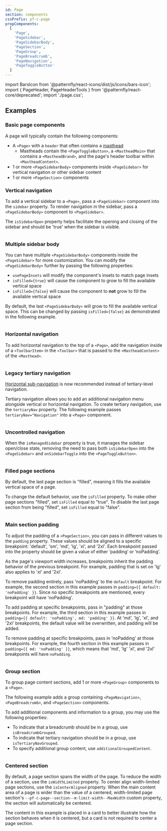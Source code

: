 ```yaml
---
id: Page
section: components
cssPrefix: pf-c-page
propComponents:
  [
    'Page',
    'PageSidebar',
    'PageSidebarBody',
    'PageSection',
    'PageGroup',
    'PageBreadcrumb',
    'PageNavigation',
    'PageToggleButton'
  ]
---
```


import BarsIcon from '@patternfly/react-icons/dist/js/icons/bars-icon';
import {
PageHeader,
PageHeaderTools
} from '@patternfly/react-core/deprecated';
import './page.css';

## Examples

### Basic page components

A page will typically contain the following components:

- A `<Page>` with a `header` that often contains a [masthead](/components/masthead)
  - Mastheads contain the `<PageToggleButton>`, a `<MastheadMain>` that contains a `<MastheadBrand>`, and the page's header toolbar within `<MastheadContent>`.
- 1 or more `<PageSidebarBody>` components inside `<PageSidebar>` for vertical navigation or other sidebar content
- 1 or more `<PageSection>` components

### Vertical navigation

To add a vertical sidebar to a `<Page>`, pass a `<PageSidebar>` component into the `sidebar` property. To render navigation in the sidebar, pass a `<PageSidebarBody>` component to `<PageSidebar>`.

The `isSidebarOpen` property helps facilitate the opening and closing of the sidebar and should be 'true' when the sidebar is visible.

```ts file="./PageVerticalNav.tsx"

```

### Multiple sidebar body

You can have multiple `<PageSidebarBody>` components inside the `<PageSidebar>` for more customization. You can modify the `<PageSidebarBody>` further by passing the following properties:

- `usePageInsets` will modify the component's insets to match page insets
- `isFilled={true}` will cause the component to grow to fill the available vertical space
- `isFilled={false}` will cause the component to **not** grow to fill the available vertical space

By default, the last `<PageSidebarBody>` will grow to fill the available vertical space. This can be changed by passing `isFilled={false}` as demonstrated in the following example.

```ts file="./PageMultipleSidebarBody.tsx"

```

### Horizontal navigation

To add horizontal navigation to the top of a `<Page>`, add the navigation inside of a `<ToolbarItem>` in the `<Toolbar>` that is passed to the `<MastheadContent>` of the `<Masthead>`.

```ts file="./PageHorizontalNav.tsx"

```

### Legacy tertiary navigation

[Horizontal sub-navigation](/components/navigation#horizontal-subnav) is now recommended instead of tertiary-level navigation.

Tertiary navigation allows you to add an additional navigation menu alongside vertical or horizontal navigation. To create tertiary navigation, use the `tertiaryNav` property. The following example passes `tertiaryNav="Navigation"` into a `<Page>` component.

```ts file="./PageTertiaryNav.tsx"

```

### Uncontrolled navigation

When the `isManagedSidebar` property is true, it manages the sidebar open/close state, removing the need to pass both `isSidebarOpen` into the `<PageSidebar>` and `onSidebarToggle` into the `<PageToggleButton>`.

```ts file="./PageUncontrolledNav.tsx"

```

### Filled page sections

By default, the last page section is "filled", meaning it fills the available vertical space of a page.

To change the default behavior, use the `isFilled` property. To make other page sections "filled", set `isFilled` equal to "true". To disable the last page section from being "filled", set `isFilled` equal to "false".

```ts file="./PageWithOrWithoutFill.tsx"

```

### Main section padding

To adjust the padding of a `<PageSection>`, you can pass in different values to the `padding` property. These values should be aligned to a specific breakpoint: 'default', 'sm', 'md', 'lg', 'xl', and '2xl'. Each breakpoint passed into the property should be given a value of either ‘padding’ or ‘noPadding’.

As the page's viewport width increases, breakpoints inherit the padding behavior of the previous breakpoint. For example, padding that is set on 'lg' also applies to 'xl' and '2xl'.

To remove padding entirely, pass 'noPadding' to the `default` breakpoint. For example, the second section in this example passes in `padding={{ default: 'noPadding' }}`. Since no specific breakpoints are mentioned, every breakpoint will have 'noPadding'.

To add padding at specific breakpoints, pass in "padding" at those breakpoints. For example, the third section in this example passes in `padding={{ default: 'noPadding', md: 'padding' }}`. At 'md', 'lg', 'xl', and '2xl' breakpoints, the default value will be overwritten, and padding will be added.

To remove padding at specific breakpoints, pass in 'noPadding' at those breakpoints. For example, the fourth section in this example passes in `padding={{ md: 'noPadding' }}`, which means that 'md', 'lg' 'xl', and '2xl' breakpoints will have `noPadding`.

```ts file="./PageMainSectionPadding.tsx"

```

### Group section

To group page content sections, add 1 or more `<PageGroup>` components to a `<Page>`.

The following example adds a group containing `<PageNavigation>`, `<PageBreadcrumb>`, and `<PageSection>` components.

To add additional components and information to a group, you may use the following properties:

- To indicate that a breadcrumb should be in a group, use `isBreadcrumbGrouped`.
- To indicate that tertiary navigation should be in a group, use `isTertiaryNavGrouped`.
- To specify additional group content, use `additionalGroupedContent`.

```ts file="./PageGroupSection.tsx"

```

### Centered section

By default, a page section spans the width of the page. To reduce the width of a section, use the `isWidthLimited` property. To center align width-limited page sections, use the `isCenterAligned` property. When the main content area of a page is wider than the value of a centered, width-limited page section's `--pf-c-page--section--m-limit-width--MaxWidth` custom property, the section will automatically be centered.

The content in this example is placed in a card to better illustrate how the section behaves when it is centered, but a card is not required to center a page section.

```ts file="./PageCenteredSection.tsx"

```
